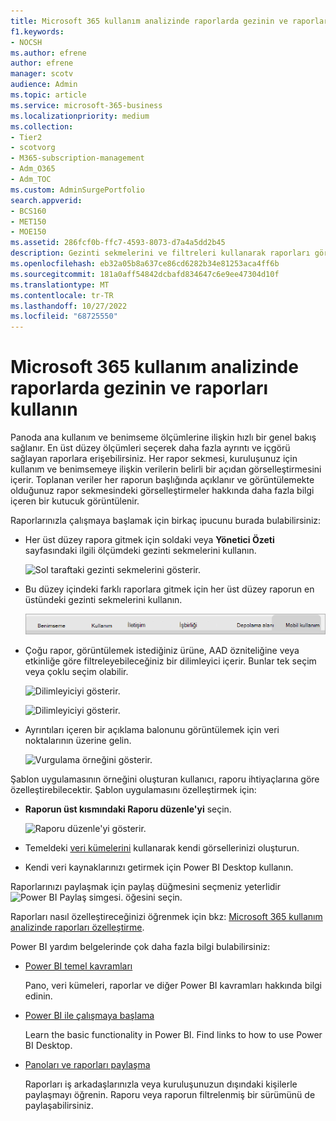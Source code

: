 ```yaml
---
title: Microsoft 365 kullanım analizinde raporlarda gezinin ve raporları kullanın
f1.keywords:
- NOCSH
ms.author: efrene
author: efrene
manager: scotv
audience: Admin
ms.topic: article
ms.service: microsoft-365-business
ms.localizationpriority: medium
ms.collection:
- Tier2
- scotvorg
- M365-subscription-management
- Adm_O365
- Adm_TOC
ms.custom: AdminSurgePortfolio
search.appverid:
- BCS160
- MET150
- MOE150
ms.assetid: 286fcf0b-ffc7-4593-8073-d7a4a5dd2b45
description: Gezinti sekmelerini ve filtreleri kullanarak raporları görüntülemeyi öğrenin.
ms.openlocfilehash: eb32a05b8a637ce86cd6282b34e81253aca4ff6b
ms.sourcegitcommit: 181a0aff54842dcbafd834647c6e9ee47304d10f
ms.translationtype: MT
ms.contentlocale: tr-TR
ms.lasthandoff: 10/27/2022
ms.locfileid: "68725550"
---
```

# <a name="navigate-and-utilize-the-reports-in-microsoft-365-usage-analytics"></a>Microsoft 365 kullanım analizinde raporlarda gezinin ve raporları kullanın

Panoda ana kullanım ve benimseme ölçümlerine ilişkin hızlı bir genel bakış sağlanır. En üst düzey ölçümleri seçerek daha fazla ayrıntı ve içgörü sağlayan raporlara erişebilirsiniz. Her rapor sekmesi, kuruluşunuz için kullanım ve benimsemeye ilişkin verilerin belirli bir açıdan görselleştirmesini içerir. Toplanan veriler her raporun başlığında açıklanır ve görüntülemekte olduğunuz rapor sekmesindeki görselleştirmeler hakkında daha fazla bilgi içeren bir kutucuk görüntülenir.

Raporlarınızla çalışmaya başlamak için birkaç ipucunu burada bulabilirsiniz:

- Her üst düzey rapora gitmek için soldaki veya **Yönetici Özeti** sayfasındaki ilgili ölçümdeki gezinti sekmelerini kullanın.

    ![Sol taraftaki gezinti sekmelerini gösterir.](../../media/navigate-usage-analytics1.png)

- Bu düzey içindeki farklı raporlara gitmek için her üst düzey raporun en üstündeki gezinti sekmelerini kullanın.

    ![Her raporun üst kısmındaki gezinti sekmelerini gösterir.](../../media/navigate-usage-analytics2.png)

- Çoğu rapor, görüntülemek istediğiniz ürüne, AAD özniteliğine veya etkinliğe göre filtreleyebileceğiniz bir dilimleyici içerir. Bunlar tek seçim veya çoklu seçim olabilir.

    ![Dilimleyiciyi gösterir.](../../media/navigate-usage-analytics3.png)

    ![Dilimleyiciyi gösterir.](../../media/navigate-usage-analytics4.png)


- Ayrıntıları içeren bir açıklama balonunu görüntülemek için veri noktalarının üzerine gelin.

    ![Vurgulama örneğini gösterir.](../../media/navigate-usage-analytics6.png)

Şablon uygulamasının örneğini oluşturan kullanıcı, raporu ihtiyaçlarına göre özelleştirebilecektir. Şablon uygulamasını özelleştirmek için:

- **Raporun üst kısmındaki Raporu düzenle'yi** seçin.

    ![Raporu düzenle'yi gösterir.](../../media/navigate-usage-analytics7.png)


- Temeldeki [veri kümelerini](usage-analytics-data-model.md) kullanarak kendi görsellerinizi oluşturun.

- Kendi veri kaynaklarınızı getirmek için Power BI Desktop kullanın.

Raporlarınızı paylaşmak için paylaş düğmesini seçmeniz yeterlidir ![Power BI Paylaş simgesi.](../../media/dbb0569d-2013-4f9d-ab9d-d01b09631b92.png) öğesini seçin.

Raporları nasıl özelleştireceğinizi öğrenmek için bkz: [Microsoft 365 kullanım analizinde raporları özelleştirme](customize-reports.md).

Power BI yardım belgelerinde çok daha fazla bilgi bulabilirsiniz:

- [Power BI temel kavramları](/power-bi/service-basic-concepts)

    Pano, veri kümeleri, raporlar ve diğer Power BI kavramları hakkında bilgi edinin.

- [Power BI ile çalışmaya başlama](/power-bi/service-get-started?wt.mc_id=O365_Reports_PBI_contentpack)

    Learn the basic functionality in Power BI. Find links to how to use Power BI Desktop.

- [Panoları ve raporları paylaşma](/power-bi/service-share-dashboards)

    Raporları iş arkadaşlarınızla veya kuruluşunuzun dışındaki kişilerle paylaşmayı öğrenin. Raporu veya raporun filtrelenmiş bir sürümünü de paylaşabilirsiniz.